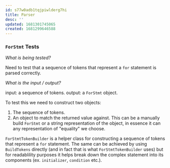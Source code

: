 ```yaml
---
id: s77w0adb1tqjpiwlderg7hi
title: Parser
desc: ''
updated: 1681301745065
created: 1681299646588
---
```


### `ForStmt` Tests

_What is being tested?_

Need to test that a sequence of tokens that represent a `for` statement is parsed correctly.

_What is the input / output?_

input: a sequence of tokens.
output: a `ForStmt` object.

To test this we need to construct two objects:

1. The sequence of tokens.
2. An object to match the returned value against. This can be a manually build `ForStmt` or a string representation of the object, in essence it can any representation of "equality" we choose.

`ForStmtTokenBuilder` is a helper class for constructing a sequence of tokens that represent a `for` statement. The same can be achieved by using `BuildTokens` directly (and in fact that is what `ForStmtTokenBuilder` uses) but for readablility purposes it helps break down the complex statement into its components (ex. `initializer`, `condition` etc.).
